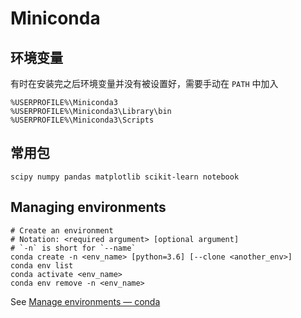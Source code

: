 # Miniconda

## 环境变量

有时在安装完之后环境变量并没有被设置好，需要手动在 `PATH` 中加入

```
%USERPROFILE%\Miniconda3
%USERPROFILE%\Miniconda3\Library\bin
%USERPROFILE%\Miniconda3\Scripts
```

## 常用包

```
scipy numpy pandas matplotlib scikit-learn notebook
```

## Managing environments

```
# Create an environment
# Notation: <required argument> [optional argument]
# `-n` is short for `--name`
conda create -n <env_name> [python=3.6] [--clone <another_env>]
conda env list
conda activate <env_name>
conda env remove -n <env_name>
```

See [Manage environments &mdash; conda](https://docs.conda.io/projects/conda/en/latest/user-guide/tasks/manage-environments.html)
